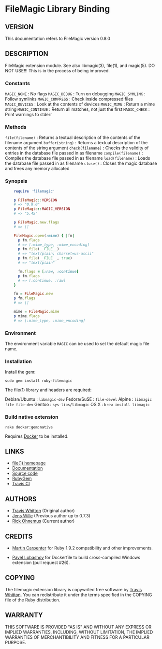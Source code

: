 # FileMagic Library Binding

## VERSION

This documentation refers to FileMagic version 0.8.0

## DESCRIPTION

FileMagic extension module. See also libmagic(3), file(1), and magic(5).
DO NOT USE!!! This is in the process of being improved.

### Constants

`MAGIC_NONE`
:   No flags
`MAGIC_DEBUG`
:   Turn on debugging
`MAGIC_SYMLINK`
:   Follow symlinks
`MAGIC_COMPRESS`
:   Check inside compressed files
`MAGIC_DEVICES`
:   Look at the contents of devices
`MAGIC_MIME`
:   Return a mime string
`MAGIC_CONTINUE`
:   Return all matches, not just the first
`MAGIC_CHECK`
:   Print warnings to stderr


### Methods

`file(filename)`
:   Returns a textual description of the contents of the filename argument
`buffer(string)`
:   Returns a textual description of the contents of the string argument
`check(filename)`
:   Checks the validity of entries in the database file passed in as filename
`compile(filename)`
:   Compiles the database file passed in as filename
`load(filename)`
:   Loads the database file passed in as filename
`close()`
:   Closes the magic database and frees any memory allocated


### Synopsis

```ruby
    require 'filemagic'

    p FileMagic::VERSION
    # => "0.8.0"
    p FileMagic::MAGIC_VERSION
    # => "5.45"

    p FileMagic.new.flags
    # => []

    FileMagic.open(:mime) { |fm|
      p fm.flags
      # => [:mime_type, :mime_encoding]
      p fm.file(__FILE__)
      # => "text/plain; charset=us-ascii"
      p fm.file(__FILE__, true)
      # => "text/plain"

      fm.flags = [:raw, :continue]
      p fm.flags
      # => [:continue, :raw]
    }

    fm = FileMagic.new
    p fm.flags
    # => []

    mime = FileMagic.mime
    p mime.flags
    # => [:mime_type, :mime_encoding]
```

### Environment

The environment variable `MAGIC` can be used to set the default magic file
name.

### Installation

Install the gem:

    sudo gem install ruby-filemagic

The file(1) library and headers are required:

Debian/Ubuntu
:   `libmagic-dev`
Fedora/SuSE
:   `file-devel`
Alpine
:   `libmagic file file-dev`
Gentoo
:   `sys-libs/libmagic`
OS X
:   `brew install libmagic`


### Build native extension

    rake docker:gem:native

Requires [Docker](https://docker.com) to be installed.

## LINKS

* [file(1) homepage](https://www.darwinsys.com/file/)
* [Documentation](https://blackwinter.github.io/ruby-filemagic)
* [Source code](https://github.com/joast/ruby-filemagic)
* [RubyGem](https://rubygems.org/gems/ruby-filemagic)
* [Travis CI](https://travis-ci.org/blackwinter/ruby-filemagic)


## AUTHORS

* [Travis Whitton](mailto:tinymountain@gmail.com) (Original author)
* [Jens Wille](mailto:jens.wille@gmail.com) (Previous author up to 0.7.3)
* [Rick Ohnemus](mailto:rick_ohnemus@acm.org) (Current author)


## CREDITS

* [Martin Carpenter](mailto:mcarpenter@free.fr) for Ruby 1.9.2 compatibility
  and other improvements.

* [Pavel Lobashov](@ShockwaveNN) for Dockerfile to build cross-compiled
  Windows extension (pull request #26).


## COPYING

The filemagic extension library is copywrited free software by [Travis
Whitton](mailto:tinymountain@gmail.com). You can redistribute it under the
terms specified in the COPYING file of the Ruby distribution.

## WARRANTY

THIS SOFTWARE IS PROVIDED "AS IS" AND WITHOUT ANY EXPRESS OR IMPLIED
WARRANTIES, INCLUDING, WITHOUT LIMITATION, THE IMPLIED WARRANTIES OF
MERCHANTIBILITY AND FITNESS FOR A PARTICULAR PURPOSE.
